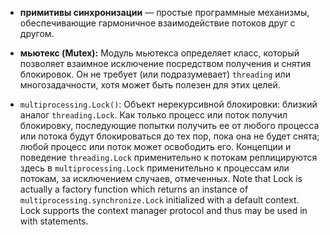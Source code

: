 * **примитивы синхронизации** — простые программные механизмы, обеспечивающие гармоничное взаимодействие потоков друг с другом.

* **мьютекс (Mutex):** Модуль мьютекса определяет класс, который позволяет взаимное исключение посредством получения и снятия блокировок. Он не требует (или подразумевает) `threading` или многозадачности, хотя может быть полезен для этих целей.

* `multiprocessing.Lock()`: Объект нерекурсивной блокировки: близкий аналог `threading.Lock`. Как только процесс или поток получил блокировку, последующие попытки получить ее от любого процесса или потока будут блокироваться до тех пор, пока она не будет снята; любой процесс или поток может освободить его. Концепции и поведение `threading.Lock` применительно к потокам реплицируются здесь в `multiprocessing.Lock` применительно к процессам или потокам, за исключением случаев, отмеченных.
Note that Lock is actually a factory function which returns an instance of `multiprocessing.synchronize.Lock` initialized with a default context.
Lock supports the context manager protocol and thus may be used in with statements.
